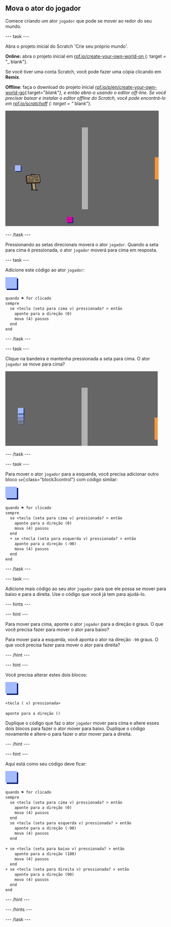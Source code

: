 ## Mova o ator do jogador

Comece criando um ator `jogador` que pode se mover ao redor do seu mundo.

\--- task \---

Abra o projeto inicial do Scratch 'Crie seu próprio mundo'.

**Online:** abra o projeto inicial em [rpf.io/create-your-own-world-on ](http://rpf.io/create-your-own-world-on) {: target = "_ blank"}.

Se você tiver uma conta Scratch, você pode fazer uma cópia clicando em **Remix**.

**Offline**: faça o download do projeto inicial [rpf.io/p/en/create-your-own-world-go](http://rpf.io/p/en/create-your-own-world-go){:target="_blank"}, e então abra-o usando o editor off-line. Se você precisar baixar e instalar o editor offline do Scratch, você pode encontrá-lo em [rpf.io/scratchoff](https://rpf.io/scratchoff) {: target = "_ blank"}.

![captura de tela](images/world-starter.png)

\--- /task \---

Pressionando as setas direcionais moverá o ator `jogador`. Quando a seta para cima é pressionada, o ator `jogador` moverá para cima em resposta.

\--- task \---

Adicione este código ao ator `jogador`:

![jogador](images/player.png)

```blocks3
quando ⚑ for clicado
sempre 
  se <tecla (seta para cima v) pressionada? > então 
    aponte para a direção (0)
    mova (4) passos
  end
end
```

\--- /task \---

\--- task \---

Clique na bandeira e mantenha pressionada a seta para cima. O ator `jogador` se move para cima?

![captura de tela](images/world-up.png)

\--- /task \---

\--- task \---

Para mover o ator `jogador` para a esquerda, você precisa adicionar outro bloco `se`{:class="block3control"} com código similar:

![jogador](images/player.png)

```blocks3
quando ⚑ for clicado
sempre 
  se <tecla (seta para cima v) pressionada? > então 
    aponte para a direção (0)
    mova (4) passos
  end
  + se <tecla (seta para esquerda v) pressionada? > então 
    aponte para a direção (-90)
    mova (4) passos
  end
end
```

\--- /task \---

\--- task \---

Adicione mais código ao seu ator `jogador` para que ele possa se mover para baixo e para a direita. Use o código que você já tem para ajudá-lo.

\--- hints \---

\--- hint \---

Para mover para cima, aponte o ator `jogador` para a direção `0` graus. O que você precisa fazer para mover o ator para baixo?

Para mover para a esquerda, você aponta o ator na direção `-90` graus. O que você precisa fazer para mover o ator para direita?

\--- /hint \---

\--- hint \---

Você precisa alterar estes dois blocos:

![jogador](images/player.png)

```blocks3
<tecla ( v) pressionada>

aponte para a direção ()
```

Duplique o código que faz o ator `jogador` mover para cima e altere esses dois blocos para fazer o ator mover para baixo. Duplique o código novamente e altere-o para fazer o ator mover para a direita.

\--- /hint \---

\--- hint \---

Aqui está como seu código deve ficar:

![jogador](images/player.png)

```blocks3
quando ⚑ for clicado
sempre 
  se <tecla (seta para cima v) pressionada? > então 
    aponte para a direção (0)
    mova (4) passos
  end
  se <tecla (seta para esquerda v) pressionada? > então 
    aponte para a direção (-90)
    mova (4) passos
  end

+ se <tecla (seta para baixo v) pressionada? > então 
    aponte para a direção (180)
    mova (4) passos
  end
+ se <tecla (seta para direita v) pressionada? > então 
    aponte para a direção (90)
    mova (4) passos
  end
end
```

\--- /hint \---

\--- /hints \---

\--- /task \---